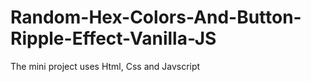 # Random-Hex-Colors-And-Button-Ripple-Effect-Vanilla-JS
The mini project uses Html, Css and Javscript
